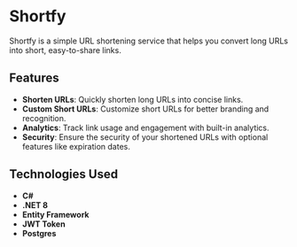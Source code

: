 # Shortfy

Shortfy is a simple URL shortening service that helps you convert long URLs into short, easy-to-share links.

## Features

- **Shorten URLs**: Quickly shorten long URLs into concise links.
- **Custom Short URLs**: Customize short URLs for better branding and recognition.
- **Analytics**: Track link usage and engagement with built-in analytics.
- **Security**: Ensure the security of your shortened URLs with optional features like expiration dates.

## Technologies Used

- **C#**
- **.NET 8**
- **Entity Framework**
- **JWT Token**
- **Postgres**

